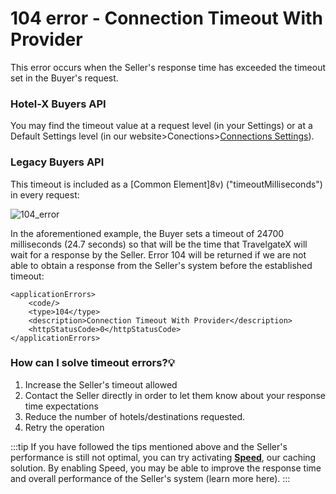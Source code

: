﻿---
sidebar_position: 5
---

# 104 error - Connection Timeout With Provider

This error occurs when the Seller's response time has exceeded the timeout set in the Buyer's request.

### Hotel-X Buyers API
You may find the timeout value at a request level (in your Settings) or at a Default Settings level (in our website>Conections>[Connections Settings](https://knowledge.travelgate.com/connections-settings)).

### Legacy Buyers API
This timeout is included as a [Common Element]8v) ("timeoutMilliseconds") in every request:

![104_error](https://storage.travelgate.com/kbase/104_error.jpg)

In the aforementioned example, the Buyer sets a timeout of 24700 milliseconds (24.7 seconds) so that will be the time that TravelgateX will wait for a response by the Seller. Error 104 will be returned if we are not able to obtain a response from the Seller's system before the established timeout:

```
<applicationErrors>
    <code/>
    <type>104</type>
    <description>Connection Timeout With Provider</description>
    <httpStatusCode>0</httpStatusCode>
</applicationErrors>

```

### How can I solve timeout errors?💡
1. Increase the Seller's timeout allowed
1. Contact the Seller directly in order to let them know about your response time expectations
1. Reduce the number of hotels/destinations requested.
1. Retry the operation

:::tip
If you have followed the tips mentioned above and the Seller's performance is still not optimal, you can try activating **[Speed](https://knowledge.travelgate.com/speed-app)**, our caching solution. By enabling Speed, you may be able to improve the response time and overall performance of the Seller's system (learn more here).
:::
